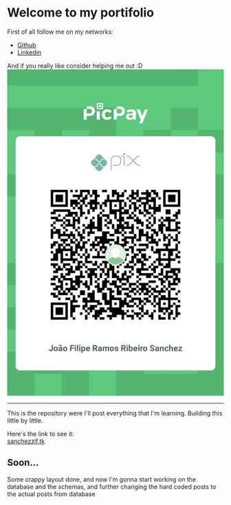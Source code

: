 # Welcome to my portifolio

First of all follow me on my networks:
- [Github](https://github.com/sanchezzjf)
- [Linkedin](https://www.linkedin.com/in/jo%C3%A3o-filipe-sanchez-519058213/)

And if you really like consider helping me out :D
![pix](./img/pix.jpeg)

---
This is the repository were I'll post everything that I'm learning. Building this little by little.


Here's the link to see it:<br>
[sanchezzjf.tk](http://sanchezzjf.tk:3000)



## Soon...

Some crappy layout done, and now I'm gonna start working on the
database and the schemas, and further changing the hard coded posts
to the actual posts from database



